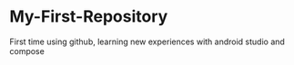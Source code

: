 # My-First-Repository
First time using github, learning new experiences with android studio and compose
